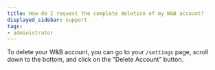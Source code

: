 ```yaml
---
title: How do I request the complete deletion of my W&B account?  
displayed_sidebar: support
tags:
- administrator
---
```

To delete your W&B account, you can go to your `/settings` page, scroll down to the bottom, and click on the "Delete Account" button.
